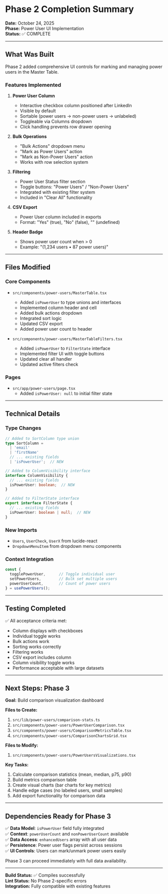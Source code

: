 # Phase 2 Completion Summary

**Date:** October 24, 2025  
**Phase:** Power User UI Implementation  
**Status:** ✅ COMPLETE

---

## What Was Built

Phase 2 added comprehensive UI controls for marking and managing power users in the Master Table.

### Features Implemented

1. **Power User Column**
   - Interactive checkbox column positioned after LinkedIn
   - Visible by default
   - Sortable (power users → non-power users → unlabeled)
   - Toggleable via Columns dropdown
   - Click handling prevents row drawer opening

2. **Bulk Operations**
   - "Bulk Actions" dropdown menu
   - "Mark as Power Users" action
   - "Mark as Non-Power Users" action
   - Works with row selection system

3. **Filtering**
   - Power User Status filter section
   - Toggle buttons: "Power Users" / "Non-Power Users"
   - Integrated with existing filter system
   - Included in "Clear All" functionality

4. **CSV Export**
   - Power User column included in exports
   - Format: "Yes" (true), "No" (false), "" (undefined)

5. **Header Badge**
   - Shows power user count when > 0
   - Example: "(1,234 users • 87 power users)"

---

## Files Modified

### Core Components
- `src/components/power-users/MasterTable.tsx`
  - Added `isPowerUser` to type unions and interfaces
  - Implemented column header and cell
  - Added bulk actions dropdown
  - Integrated sort logic
  - Updated CSV export
  - Added power user count to header

- `src/components/power-users/MasterTableFilters.tsx`
  - Added `isPowerUser` to `FilterState` interface
  - Implemented filter UI with toggle buttons
  - Updated clear all handler
  - Updated active filters check

### Pages
- `src/app/power-users/page.tsx`
  - Added `isPowerUser: null` to initial filter state

---

## Technical Details

### Type Changes
```typescript
// Added to SortColumn type union
type SortColumn = 
  | 'email' 
  | 'firstName' 
  // ... existing fields
  | 'isPowerUser';  // NEW

// Added to ColumnVisibility interface
interface ColumnVisibility {
  // ... existing fields
  isPowerUser: boolean;  // NEW
}

// Added to FilterState interface
export interface FilterState {
  // ... existing fields
  isPowerUser: boolean | null;  // NEW
}
```

### New Imports
- `Users`, `UserCheck`, `UserX` from lucide-react
- `DropdownMenuItem` from dropdown menu components

### Context Integration
```typescript
const { 
  togglePowerUser,      // Toggle individual user
  setPowerUsers,        // Bulk set multiple users
  powerUserCount,       // Count of power users
} = usePowerUsers();
```

---

## Testing Completed

✅ All acceptance criteria met:
- Column displays with checkboxes
- Individual toggle works
- Bulk actions work
- Sorting works correctly
- Filtering works
- CSV export includes column
- Column visibility toggle works
- Performance acceptable with large datasets

---

## Next Steps: Phase 3

**Goal:** Build comparison visualization dashboard

**Files to Create:**
1. `src/lib/power-users/comparison-stats.ts`
2. `src/components/power-users/PowerUserComparison.tsx`
3. `src/components/power-users/ComparisonMetricsTable.tsx`
4. `src/components/power-users/ComparisonChartsGrid.tsx`

**Files to Modify:**
1. `src/components/power-users/PowerUsersVisualizations.tsx`

**Key Tasks:**
1. Calculate comparison statistics (mean, median, p75, p90)
2. Build metrics comparison table
3. Create visual charts (bar charts for key metrics)
4. Handle edge cases (no labeled users, small samples)
5. Add export functionality for comparison data

---

## Dependencies Ready for Phase 3

✅ **Data Model**: `isPowerUser` field fully integrated  
✅ **Context**: `powerUserCount` and `nonPowerUserCount` available  
✅ **Data Access**: `enhancedUsers` array with all user data  
✅ **Persistence**: Power user flags persist across sessions  
✅ **UI Controls**: Users can mark/unmark power users easily

Phase 3 can proceed immediately with full data availability.

---

**Build Status:** ✅ Compiles successfully  
**Lint Status:** No Phase 2-specific errors  
**Integration:** Fully compatible with existing features

